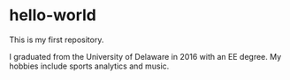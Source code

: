 # hello-world
This is my first repository.

I graduated from the University of Delaware in 2016 with an EE degree. My hobbies include sports analytics and music.
